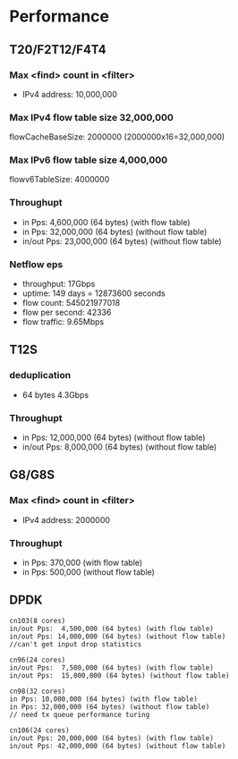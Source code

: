 # Performance
## T20/F2T12/F4T4
### Max \<find\> count in \<filter\>
- IPv4 address: 10,000,000

### Max IPv4 flow table size 32,000,000
flowCacheBaseSize: 2000000 (2000000x16=32,000,000)

### Max IPv6 flow table size 4,000,000
flowv6TableSize: 4000000

### Throughupt
- in Pps: 4,600,000 (64 bytes) (with flow table)
- in Pps: 32,000,000 (64 bytes) (without flow table)
- in/out Pps: 23,000,000 (64 bytes) (without flow table)

### Netflow eps
- throughput:   17Gbps
- uptime:  149 days = 12873600 seconds
- flow count:  545021977018
- flow per second: 42336
- flow traffic: 9.65Mbps

## T12S
### deduplication
- 64 bytes 4.3Gbps
### Throughupt
- in Pps: 12,000,000 (64 bytes) (without flow table)
- in/out Pps: 8,000,000 (64 bytes) (without flow table)

## G8/G8S
### Max \<find\> count in \<filter\>
- IPv4 address: 2000000
### Throughupt
- in Pps: 370,000 (with flow table)
- in Pps: 500,000 (without flow table)

## DPDK 
```
cn103(8 cores)
in/out Pps:  4,500,000 (64 bytes) (with flow table)
in/out Pps: 14,000,000 (64 bytes) (without flow table)
//can't get input drop statistics

cn96(24 cores)
in/out Pps:  7,500,000 (64 bytes) (with flow table)
in/out Pps:  15,000,000 (64 bytes) (without flow table)

cn98(32 cores)
in Pps: 10,000,000 (64 bytes) (with flow table)
in Pps: 32,000,000 (64 bytes) (without flow table)
// need tx queue performance turing

cn106(24 cores)
in/out Pps: 20,000,000 (64 bytes) (with flow table)
in/out Pps: 42,000,000 (64 bytes) (without flow table)
```
